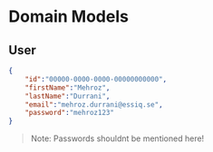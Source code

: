 # Domain Models

## User

```json
{
    "id":"00000-0000-0000-00000000000",
    "firstName":"Mehroz",
    "lastName":"Durrani",
    "email":"mehroz.durrani@essiq.se",
    "password":"mehroz123"
}
```
> Note: Passwords shouldnt be mentioned here!